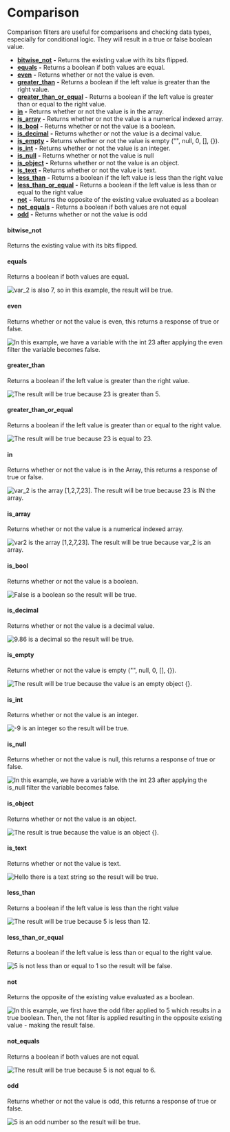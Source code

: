 # Comparison

​Comparison filters are useful for comparisons and checking data types, especially for conditional logic. They will result in a true or false boolean value.

* [**bitwise\_not**](comparison.md#bitwise_not) **-** Returns the existing value with its bits flipped.
* [**equals**](comparison.md#equals) **-** Returns a boolean if both values are equal.
* [**even**](comparison.md#even) **-** Returns whether or not the value is even.
* [**greater\_than**](comparison.md#greater_than) **-** Returns a boolean if the left value is greater than the right value.
* [**greater\_than\_or\_equal**](comparison.md#greater_than_or_equal) **-** Returns a boolean if the left value is greater than or equal to the right value.
* [**in**](comparison.md#in) **-** Returns whether or not the value is in the array.
* [**is\_array**](comparison.md#is_array) **-** Returns whether or not the value is a numerical indexed array.
* [**is\_bool**](comparison.md#is_bool) **-** Returns whether or not the value is a boolean.
* [**is\_decimal**](comparison.md#is_decimal) **-** Returns whether or not the value is a decimal value.
* [**is\_empty**](comparison.md#is_empty) **-** Returns whether or not the value is empty ("", null, 0, \[], {}).
* [**is\_int**](comparison.md#is_int) **-** Returns whether or not the value is an integer.
* [**is\_null**](comparison.md#is_null) **-** Returns whether or not the value is null
* [**is\_object**](comparison.md#is_object) **-** Returns whether or not the value is an object.
* [**is\_text**](comparison.md#is_text) **-** Returns whether or not the value is text.
* [**less\_than**](comparison.md#less_than) **-** Returns a boolean if the left value is less than the right value
* [**less\_than\_or\_equal**](comparison.md#less_than_or_equal) **-** Returns a boolean if the left value is less than or equal to the right value
* [**not**](comparison.md#not) **-** Returns the opposite of the existing value evaluated as a boolean
* [**not\_equals**](comparison.md#not_equals) **-** Returns a boolean if both values are not equal
* [**odd**](comparison.md#odd) **-** Returns whether or not the value is odd

#### **bitwise\_not**

Returns the existing value with its bits flipped.

#### **equals**

Returns a boolean if both values are equa&#x6C;**.**

![var\_2 is also 7, so in this example, the result will be true.](<../../.gitbook/assets/CleanShot 2022-01-13 at 15.01.13.png>)

#### even

Returns whether or not the value is even, this returns a response of true or false.

![In this example, we have a variable with the int 23 after applying the even filter the variable becomes false.](<../../.gitbook/assets/CleanShot 2022-01-13 at 15.04.49.png>)

#### greater\_than

Returns a boolean if the left value is greater than the right value.

![The result will be true because 23 is greater than 5.](<../../.gitbook/assets/CleanShot 2022-01-13 at 15.07.33.png>)

#### greater\_than\_or\_equal

Returns a boolean if the left value is greater than or equal to the right value.

![The result will be true because 23 is equal to 23.](<../../.gitbook/assets/CleanShot 2022-01-13 at 15.09.29.png>)

#### in

Returns whether or not the value is in the Array, this returns a response of true or false.

![var\_2 is the array \[1,2,7,23\]. The result will be true because 23 is IN the array.](<../../.gitbook/assets/CleanShot 2022-01-13 at 15.14.49.png>)

#### is\_array

Returns whether or not the value is a numerical indexed array.

![var2 is the array \[1,2,7,23\]. The result will be true because var\_2 is an array.](<../../.gitbook/assets/CleanShot 2022-01-13 at 15.19.49.png>)

#### is\_bool

Returns whether or not the value is a boolean.

![False is a boolean so the result will be true.](<../../.gitbook/assets/CleanShot 2022-01-13 at 15.21.41.png>)

#### is\_decimal

Returns whether or not the value is a decimal value.

![9.86 is a decimal so the result will be true.](<../../.gitbook/assets/CleanShot 2022-01-13 at 15.22.46.png>)

#### is\_empty

Returns whether or not the value is empty ("", null, 0, \[], {}).

![The result will be true because the value is an empty object {}.](<../../.gitbook/assets/CleanShot 2022-01-13 at 15.25.25.png>)

#### is\_int

Returns whether or not the value is an integer.

![-9 is an integer so the result will be true.](<../../.gitbook/assets/CleanShot 2022-01-13 at 15.28.01.png>)

#### is\_null

Returns whether or not the value is null, this returns a response of true or false.

![In this example, we have a variable with the int 23 after applying the is\_null filter the variable becomes false.](<../../.gitbook/assets/CleanShot 2022-01-13 at 15.40.32.png>)

#### is\_object

Returns whether or not the value is an object.

![The result is true because the value is an object {}.](<../../.gitbook/assets/CleanShot 2022-01-13 at 16.17.50.png>)

#### &#x20;is\_text

Returns whether or not the value is text.

![Hello there is a text string so the result will be true.](<../../.gitbook/assets/CleanShot 2022-01-13 at 16.19.56.png>)

#### less\_than

Returns a boolean if the left value is less than the right value

![The result will be true because 5 is less than 12.](<../../.gitbook/assets/CleanShot 2022-01-13 at 16.21.54.png>)

#### less\_than\_or\_equal

Returns a boolean if the left value is less than or equal to the right value.

![5 is not less than or equal to 1 so the result will be false.](<../../.gitbook/assets/CleanShot 2022-01-13 at 16.23.18.png>)

#### not

Returns the opposite of the existing value evaluated as a boolean.

![In this example, we first have the odd filter applied to 5 which results in a true boolean. Then, the not filter is applied resulting in the opposite existing value - making the result false.](<../../.gitbook/assets/CleanShot 2022-01-13 at 16.25.56.png>)

#### not\_equals

Returns a boolean if both values are not equal.

![The result will be true because 5 is not equal to 6.](<../../.gitbook/assets/CleanShot 2022-01-13 at 16.28.13.png>)

#### odd

Returns whether or not the value is odd, this returns a response of true or false.

![5 is an odd number so the result will be true.](<../../.gitbook/assets/CleanShot 2022-01-13 at 16.29.47.png>)
